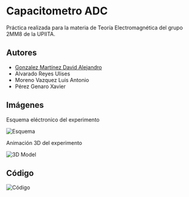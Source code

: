 
# Capacitometro ADC

Práctica realizada para la materia de Teoría Electromagnética del grupo 2MM8 de la UPIITA.


## Autores

- [Gonzalez Martínez David Alejandro](https://github.com/DavidGlzMtz)
- Alvarado Reyes Ulises
- Moreno Vazquez Luis Antonio
- Pérez Genaro Xavier

## Imágenes

Esquema eléctronico del experimento

![Esquema](https://live.staticflickr.com/65535/52140926107_2a1722531b_o.png)

Animación 3D del experimento

![3D Model](https://media3.giphy.com/media/AmhXeqi6Q4mHM1poco/giphy.gif?cid=790b7611f749da500bea4b54484aea6920f05bae98141cab&rid=giphy.gif&ct=g)


## Código

![Código](https://live.staticflickr.com/65535/52142173364_7548c94354_o.png)
